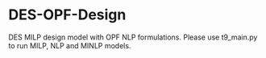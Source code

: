 # DES-OPF-Design
DES MILP design model with OPF NLP formulations. 
Please use t9_main.py to run MILP, NLP and MINLP models.

